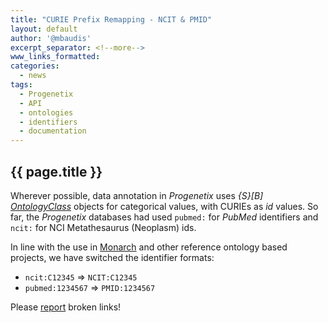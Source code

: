 ```yaml
---
title: "CURIE Prefix Remapping - NCIT & PMID"
layout: default
author: '@mbaudis'
excerpt_separator: <!--more-->
www_links_formatted:
categories:
  - news
tags:
  - Progenetix
  - API
  - ontologies
  - identifiers
  - documentation
---
```


## {{ page.title }}

Wherever possible, data annotation in _Progenetix_ uses *{S}[B]* [_OntologyClass_](https://schemablocks.org/schemas/sb-phenopackets/OntologyClass.html)
objects for categorical values, with CURIEs as _id_ values. So far, the
_Progenetix_ databases had used `pubmed:` for _PubMed_ identifiers and `ncit:`
for NCI Metathesaurus (Neoplasm) ids.

<!--more-->

In line with the use in [Monarch](https://monarchinitiative.org) and other
reference ontology based projects, we have switched the identifier formats:

* `ncit:C12345` => `NCIT:C12345`
* `pubmed:1234567` => `PMID:1234567`

Please [report](mailto:contact@progenetix.org) broken links!
